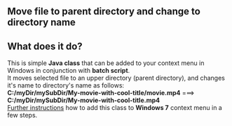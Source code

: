 ## Move file to parent directory and change to directory name

## What does it do?
This is simple **Java class** that can be added to your context menu in Windows in conjunction with **batch script**.
<br />
It moves selected file to an upper directory (parent directory), and changes it's name to directory's name as follows: <br />
**C:/myDir/mySubDir/My-movie-with-cool-title/movie.mp4** ===> **C:/myDir/mySubDir/My-movie-with-cool-title.mp4** <br />
<a href="https://github.com/DominikStyp/java-stuff/blob/master/moveToParentAndChangeToDirName/windows-context-menu-application/INSTRUCTION.md">Further instructions</a> how to add this class to **Windows 7** context menu in a few steps.
